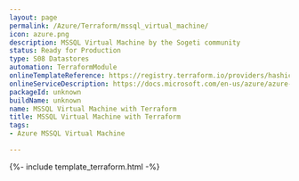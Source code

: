 ```yaml
---
layout: page
permalink: /Azure/Terraform/mssql_virtual_machine/
icon: azure.png 
description: MSSQL Virtual Machine by the Sogeti community
status: Ready for Production
type: S08 Datastores
automation: TerraformModule
onlineTemplateReference: https://registry.terraform.io/providers/hashicorp/azurerm/latest/docs/resources/mssql_virtual_machine
onlineServiceDescription: https://docs.microsoft.com/en-us/azure/azure-sql/virtual-machines/windows/sql-server-on-azure-vm-iaas-what-is-overview
packageId: unknown
buildName: unknown
name: MSSQL Virtual Machine with Terraform
title: MSSQL Virtual Machine with Terraform
tags:
- Azure MSSQL Virtual Machine

---
```


{%- include template_terraform.html -%}